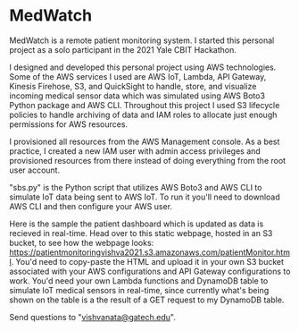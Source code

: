 # MedWatch
MedWatch is a remote patient monitoring system. I started this personal project as a solo participant in the 2021 Yale CBIT Hackathon.

I designed and developed this personal project using AWS technologies. Some of the AWS services I used are AWS IoT, Lambda, API Gateway, Kinesis Firehose, S3, and QuickSight to handle, store, and visualize incoming medical sensor data which was simulated using AWS Boto3 Python package and AWS CLI. Throughout this project I used S3 lifecycle policies to handle archiving of data and IAM roles to allocate just enough permissions for AWS resources. 

I provisioned all resources from the AWS Management console. As a best practice, I created a new IAM user with admin access privileges and provisioned resources from there instead of doing everything from the root user account. 

"sbs.py" is the Python script that utilizes AWS Boto3 and AWS CLI to simulate IoT data being sent to AWS IoT. To run it you'll need to download AWS CLI and then configure your AWS user. 

Here is the sample the patient dashboard which is updated as data is recieved in real-time. Head over to this static webpage, hosted in an S3 bucket, to see how the webpage looks: https://patientmonitoringvishva2021.s3.amazonaws.com/patientMonitor.html.  You'd need to copy-paste the HTML and upload it in your own S3 bucket associated with your AWS configurations and API Gateway configurations to work. You'd need your own Lambda functions and DynamoDB table to simulate IoT medical sensors in real-time, since currently what's being shown on the table is a the result of a GET request to my DynamoDB table. 

Send questions to "vishvanata@gatech.edu".
